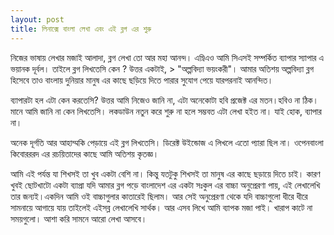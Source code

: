 ```yaml
---
layout: post
title: লিনাক্সে বাংলা লেখা এবং এই ব্লগ এর শুরু
---
```


নিজের ভাষায় লেখার মজাই আলাদা, ব্লগ লেখা তো আর মহা আনন্দ। এম্নিএও আমি সিএসই সম্পর্কিত ব্যাপার স্যাপার এ ভয়ানক দূর্বল। তাইলে ব্লগ লিখতেসি কেন ? উত্তর একটাই, > "অল্পবিদ্যা ভয়ংকরী"। আমার অতিশয় অল্পবিদ্যা ব্লগ হিসেবে তাও বাংলায় দুনিয়ার মানুষ এর কাছে ছড়িয়ে দিতে পারার সুযোগ পেয়ে যারপরনাই আনন্দিত। 

ব্যাপারটা হল এটা কেন করতেসি? উত্তর আমি নিজেও জানি না, এটা অনেকোটা হবি প্রজেক্ট এর মতন।হবিও না ঠিক। মানে আমি জানি না কেন লিখতেসি। লকডাউন নতুন করে শুরু না হলে সম্ভবত এটা লেখা হইত না। যাই হোক, ব্যাপার না।

অনেক দূর্গতি আর আহাম্মকি পেড়ায়ে এই ব্লগ লিখতেসি। ডিরেক্ট উইন্ডোজ এ লিখলে এতো প্যারা ছিল না। ওপেনবাংলা কিবোরররদ এর রচয়িতাদের কাছে আমি অতিশয় কৃতজ্ঞ। 

আমি এই পর্যন্ত যা শিখসই তা খুব একটা বেশি না। কিন্তু যতটুকু শিখসই তা মানুষ এর কাছে ছড়ায়ে দিতে চাই। কারণ খুবই ছোটখাটো একটা ব্যাপ্রা যদি আমার ব্লগ পড়ে বাংলাদেশ এর একটা সঃকুল এর বাচ্চা অনুপ্রেরণা পায়, এই লেখালেখি তার জন্যই।একদিন আমি ওই বাচ্চাগুলার কাতারেই ছিলাম। আর সেই অনুপ্রেরণা থেকে যদি বাচ্চাগুলো ধীরে ধীরে সামনায়ে আগায়ে যায় তাইলেই এইসব্ল লেখালেখি সার্থক।
আর এসব লিখে আমি ব্যাপক মজা পাই। খারাপ কাটে না সময়গুলো।
আশা করি সামনে আরো লেখা আসবে।